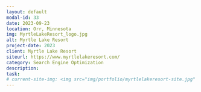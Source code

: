 ```yaml
---
layout: default
modal-id: 33
date: 2023-09-23
location: Orr, Minnesota
img: MyrtleLakeResort_logo.jpg
alt: Myrtle Lake Resort
project-date: 2023
client: Myrtle Lake Resort
siteurl: https://www.myrtlelakeresort.com/
category: Search Engine Optimization
description: 
task: 
# current-site-img: <img src="img/portfolio/myrtlelakeresort-site.jpg" class="img-responsive" alt="Red Pine Realty Website">
---
```

